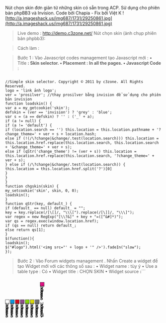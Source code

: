Nút chọn skin đơn giản từ những skin có sẵn trong ACP.
Sử dụng cho phiên bản phpBB3 và Invision.
Code bởi Chapia - Fix bởi Việt K
![http://a.imageshack.us/img687/1731/29250861.jpg](http://a.imageshack.us/img687/1731/29250861.jpg)

> Live demo : http://demo.c3zone.net/
> Nút chọn skin (ảnh chụp phiên bản phpbb3):


> Cách làm :

> Bước 1 : Vào Javascript codes management tạo Javascript mới :
> • Title **: Skin selector.
> • Placement : In all the pages.
> • Javascript Code** :
```

//Simple skin selector. Copyright © 2011 by c3zone. All Rights Reserved.
logo = 'link ảnh logo';
ver = 'prosilver'; //thay prosilver bằng invision để sử dụng cho phiên bản invision
function loadskin() {
var a = my_getcookie('skin');
defskin = (ver == 'invision') ? 'grey' : 'blue';
var s = (a == defskin) ? '' : ('_' + a);
if (a != null) {
if (a != 'default') {
if (location.search == '') this.location = this.location.pathname + '?change_theme=' + ver + s + location.hash;
else if (!(/\?change|&change/.test(location.search))) this.location = this.location.href.replace(this.location.search, this.location.search + '&change_theme=' + ver + s);
else if (qStr('change_theme') != (ver + s)) this.location = this.location.href.replace(this.location.search, '?change_theme=' + ver + s);
} else if (/\?change|&change/.test(location.search)) {
this.location = this.location.href.split('?')[0]
}
}
}
function chgskin(skin) {
my_setcookie('skin', skin, 0, 0);
loadskin();
}
function qStr(key, default_) {
if (default_ == null) default_ = "";
key = key.replace(/[\[]/, "\\\[").replace(/[\]]/, "\\\]");
var regex = new RegExp("[\\?&]" + key + "=([^&#]*)");
var qs = regex.exec(window.location.href);
if (qs == null) return default_;
else return qs[1];
}
$(function(){
loadskin();
$("#logo").html('<img src="' + logo + '" />').fadeIn("slow");
});
```
> Bước 2 : Vào Forum widgets management . Nhấn Create a widget để tạo Widget mới với các thông số sau :
> • Widget name : tùy ý
> • Use a table type : Có
> • Widget title : CHỌN SKIN
> • Widget source **:**```

<div class="theme">
<a class="default" href="#" onclick="chgskin('default');return false">

Unknown end tag for &lt;/a&gt;


<a class="blue" href="#" onclick="chgskin('blue');return false">

Unknown end tag for &lt;/a&gt;


<a class="red" href="#" onclick="chgskin('red');return false">

Unknown end tag for &lt;/a&gt;


<a class="magenta" href="#" onclick="chgskin('magenta');return false">

Unknown end tag for &lt;/a&gt;


<a class="lightgreen" href="#" onclick="chgskin('lightgreen');return false">

Unknown end tag for &lt;/a&gt;


<a class="yellow" href="#" onclick="chgskin('yellow');return false">

Unknown end tag for &lt;/a&gt;


<a class="grey" href="#" onclick="chgskin('grey');return false">

Unknown end tag for &lt;/a&gt;


<a class="pink" href="#" onclick="chgskin('pink');return false">

Unknown end tag for &lt;/a&gt;




Unknown end tag for &lt;/div&gt;


<style type="text/css">
#logo {display:none}
.theme {padding: 10px 0px 0px;}
.theme a {
display: inline-block;
text-decoration: none;
width: 12px;
height: 12px;
border: 1px solid #444;
margin: 2px 2px 2px 0;
line-height: 2px;
}
.default{background:transparent}
.blue{background:#0D97DC}
.red{background:#D90C1C}
.magenta{background:#904E8B}
.lightgreen{background:#86D70B}
.yellow{background:#DCDA0A}
.grey{background:#727272}
.pink{background:#DF0F82}


Unknown end tag for &lt;/style&gt;

```

> Bước 3 : Gắn Widget vừa tạo vào forum.

> Hướng dẫn sử dụng:
> Trong Script ở 2 dòng đầu có dạng :
> Code:
> logo = 'link ảnh logo';
> ver = 'prosilver';

> Dòng 1 : Thay link ảnh logo bằng link ảnh logo forum của bạn.
> Dòng 2 : prosilver nếu forum bạn dùng phiên bản phpBB3.
> --------- invision nếu forum bạn dùng phiên bản Invision.


Hạn chế : Do chuyển đổi skin dựa trên query string nên skin sẽ trở về mặc định khi ở trang kết quả tìm kiếm và xem trước. Forum sẽ trở về skin bạn chọn khi bạn thoát khỏi 2 trang này.


Code bởi Chapia - Fix bởi Việt K
www.c3zone.net







Thay đổi nút chọn skin bằng Combobox (select) . Theo yêu cầu của nhoc\_love\_nd91.


Demo (phpbb3):
![http://a.imageshack.us/img20/4286/77794797.jpg](http://a.imageshack.us/img20/4286/77794797.jpg)
(Với invision, Combobox sẽ hiện bên trái jumbbox ở footer)

Thực hiện : làm đúng theo từng bước như ở trên với :
• Javascript Code **:**```

//Simple skin selector. Copyright © 2011 by c3zone. All Rights Reserved.
logo = 'link ảnh logo';
ver = 'prosilver'; //thay prosilver bằng invision để sử dụng cho phiên bản invision
function loadskin() {
var a = my_getcookie('skin');
defskin = (ver == 'invision') ? 'grey' : 'blue';
var s = (a == defskin) ? '' : ('_' + a);
if (a != null) {
if (a != 'default') {
if (location.search == '') this.location = this.location.pathname + '?change_theme=' + ver + s + location.hash;
else if (!(/\?change|&change/.test(location.search))) this.location = this.location.href.replace(this.location.search, this.location.search + '&change_theme=' + ver + s);
else if (qStr('change_theme') != (ver + s)) this.location = this.location.href.replace(this.location.search, '?change_theme=' + ver + s);
} else if (/\?change|&change/.test(location.search)) {
this.location = this.location.href.split('?')[0]
}
}
}
function chgskin(skin) {
my_setcookie('skin', skin, 0, 0);
loadskin();
}
function qStr(key, default_) {
if (default_ == null) default_ = "";
key = key.replace(/[\[]/, "\\\[").replace(/[\]]/, "\\\]");
var regex = new RegExp("[\\?&]" + key + "=([^&#]*)");
var qs = regex.exec(window.location.href);
if (qs == null) return default_;
else return qs[1];
}
$(function () {
loadskin();
$("#logo").html('<img src="' + logo + '" />').fadeIn("slow");
var myskin = my_getcookie('skin');
if ($("#gfooter select").length) {
$("#qjump").before($("#c3ztheme").remove());
$("#c3ztheme").css("float", "left");
} else {
$(".linklist .footer-home").html($("#c3ztheme").remove());
}
$("#c3ztheme").addClass(myskin).find("." + myskin).attr("selected", "selected");
$("#c3ztheme").change(function () {
chgskin($(this).val());
});
});```

• Widget source **:**```

<select id="c3ztheme">
<option class="default" value="default">default

Unknown end tag for &lt;/option&gt;


<option class="blue" value="blue">blue

Unknown end tag for &lt;/option&gt;


<option class="red" value="red">red

Unknown end tag for &lt;/option&gt;


<option class="magenta" value="magenta">magenta

Unknown end tag for &lt;/option&gt;


<option class="lightgreen" value="lightgreen">lightgreen

Unknown end tag for &lt;/option&gt;


<option class="yellow" value="yellow">yellow

Unknown end tag for &lt;/option&gt;


<option class="grey" value="grey">grey

Unknown end tag for &lt;/option&gt;


<option class="pink" value="pink">pink

Unknown end tag for &lt;/option&gt;




Unknown end tag for &lt;/select&gt;


<style type="text/css">
#logo {display:none}
#c3ztheme {font-variant: small-caps}
.default{background:#FFF}
.blue{background:#0D97DC}
.red{background:#D90C1C}
.magenta{background:#904E8B}
.lightgreen{background:#86D70B}
.yellow{background:#DCDA0A}
.grey{background:#727272}
.pink{background:#DF0F82}


Unknown end tag for &lt;/style&gt;


```
Code bởi Chapia - Fix bởi Việt K
www.c3zone.net